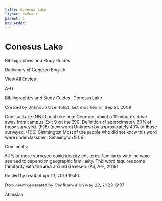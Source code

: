 ```yaml
---
title: Conesus Lake
layout: default
parent: C
nav_order:
---
```


# Conesus Lake

Bibliographies and Study Guides

Dictionary of Geneseo English

View All Entries

A-D

Bibliographies and Study Guides : Conesus Lake

Created by  Unknown User (bli2), last modified on Sep 21, 2008

ConesusLake (NN): Local lake near Geneseo, about a 10 minute's drive away from campus. Exit 9 on the 390. Definition of approximately 60% of those surveyed. (F06) (new word) Unknown by approximately 40% of those surveyed. (F06) Simmington Most of the people who did not know this word were underclassmen. Simmington (F06)

Comments:

50% of those surveyed could identify this term. Familiarity with the word seemed to depend on geographic familiarity. This word requires some familiarity with the area around Geneseo. (Ali, A-F, 2019)

Posted by hea4 at Apr 13, 2019 19:40

Document generated by Confluence on May 22, 2023 12:37

Atlassian
